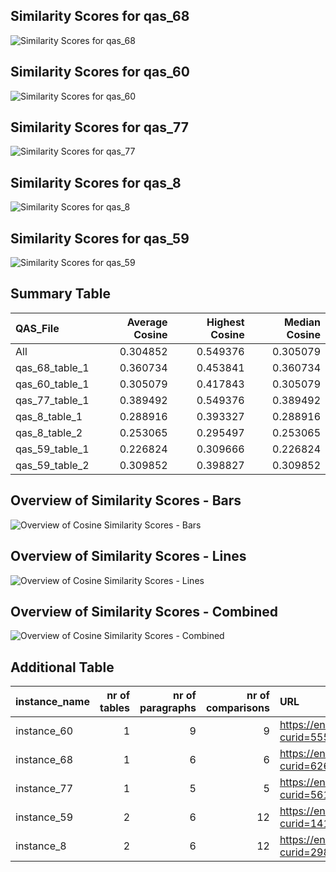## Similarity Scores for qas_68
![Similarity Scores for qas_68](../cosine/qas_68/qas_68.png)

## Similarity Scores for qas_60
![Similarity Scores for qas_60](../cosine/qas_60/qas_60.png)

## Similarity Scores for qas_77
![Similarity Scores for qas_77](../cosine/qas_77/qas_77.png)

## Similarity Scores for qas_8
![Similarity Scores for qas_8](../cosine/qas_8/qas_8.png)

## Similarity Scores for qas_59
![Similarity Scores for qas_59](../cosine/qas_59/qas_59.png)

## Summary Table
| QAS_File       |   Average Cosine |   Highest Cosine |   Median Cosine |
|:---------------|-----------------:|-----------------:|----------------:|
| All            |         0.304852 |         0.549376 |        0.305079 |
| qas_68_table_1 |         0.360734 |         0.453841 |        0.360734 |
| qas_60_table_1 |         0.305079 |         0.417843 |        0.305079 |
| qas_77_table_1 |         0.389492 |         0.549376 |        0.389492 |
| qas_8_table_1  |         0.288916 |         0.393327 |        0.288916 |
| qas_8_table_2  |         0.253065 |         0.295497 |        0.253065 |
| qas_59_table_1 |         0.226824 |         0.309666 |        0.226824 |
| qas_59_table_2 |         0.309852 |         0.398827 |        0.309852 |

## Overview of Similarity Scores - Bars
![Overview of Cosine Similarity Scores - Bars](overview_similarity_bars.png)

## Overview of Similarity Scores - Lines
![Overview of Cosine Similarity Scores - Lines](overview_similarity_lines.png)

## Overview of Similarity Scores - Combined
![Overview of Cosine Similarity Scores - Combined](overview_similarity_combined.png)

## Additional Table
| instance_name   |   nr of tables |   nr of paragraphs |   nr of comparisons | URL                                      |
|:----------------|---------------:|-------------------:|--------------------:|:-----------------------------------------|
| instance_60     |              1 |                  9 |                   9 | https://en.wikipedia.org/?curid=55574451 |
| instance_68     |              1 |                  6 |                   6 | https://en.wikipedia.org/?curid=62638173 |
| instance_77     |              1 |                  5 |                   5 | https://en.wikipedia.org/?curid=56148746 |
| instance_59     |              2 |                  6 |                  12 | https://en.wikipedia.org/?curid=141876   |
| instance_8      |              2 |                  6 |                  12 | https://en.wikipedia.org/?curid=29816052 |

